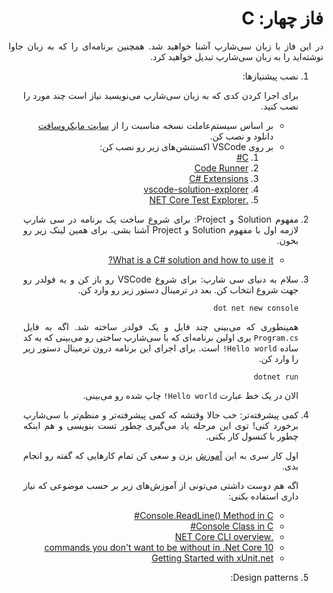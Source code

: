 <div dir="rtl" align='justify'>

# فاز چهار: C

در این فاز با زبان سی‌شارپ آشنا خواهید شد. همچنین برنامه‌ای را که به زبان جاوا نوشته‌اید را به زبان سی‌شارپ تبدیل خواهید کرد.

1. نصب پیشنیازها:

   برای اجرا کردن کدی که به زبان سی‌شارپ می‌نویسید نیاز است چند مورد را نصب کنید.

   - بر اساس سیستم‌عاملت نسخه مناسبت را از [سایت مایکروسافت ](https://dotnet.microsoft.com/download/dotnet-core/3.1) دانلود و نصب کن.
   - بر روی VSCode اکستنشن‌های زیر رو نصب کن:
     1. [C#](https://marketplace.visualstudio.com/items?itemName=ms-dotnettools.csharp)
     2. [Code Runner](https://marketplace.visualstudio.com/items?itemName=formulahendry.code-runner)
     3. [C# Extensions](https://marketplace.visualstudio.com/items?itemName=jchannon.csharpextensions)
     4. [vscode-solution-explorer](https://marketplace.visualstudio.com/items?itemName=fernandoescolar.vscode-solution-explorer)
     5. [.NET Core Test Explorer](https://marketplace.visualstudio.com/items?itemName=formulahendry.dotnet-test-explorer)

2. مفهوم Solution و Project:
    برای شروع ساخت یک برنامه در سی شارپ لازمه اول با مفهوم Solution و Project آشنا بشی. برای همین لینک‌ زیر رو بخون.
    - [What is a C# solution and how to use it?](https://stackoverflow.com/a/40400159/7498797)

3. سلام به دنیای سی شارپ:
    برای شروع VSCode رو باز کن و یه فولدر رو جهت شروع انتخاب کن. بعد در ترمینال دستور زیر رو وارد کن.

    `dot net new console`

    همینطوری که می‌بینی چند فایل و یک فولدر ساخته شد. اگه به فایل `Program.cs` بری اولین برنامه‌ای که با سی‌شارپ ساختی رو می‌بینی که یه کد ساده `Hello world!` است.
    برای اجرای این برنامه درون ترمینال دستور زیر را وارد کن.

    `dotnet run`

    الان در یک خط عبارت `Hello world!` چاپ شده رو می‌بینی.

4. کمی پیشرفته‌تر:
    خب حالا وقتشه که کمی پیشرفته‌تر و منظم‌تر با سی‌شارپ برخورد کنی! توی این مرحله یاد می‌گیری چطور تست بنویسی و هم اینکه چطور با کنسول کار بکنی.

    اول کار سری به این [آموزش](https://softchris.github.io/pages/dotnet-core.html#resources) بزن و سعی کن تمام کارهایی که گفته رو انجام بدی.

    اگه هم دوست داشتی می‌تونی از آموزش‌های زیر بر حسب موضوعی که نیاز داری استفاده بکنی:
    - [Console.ReadLine() Method in C#](https://www.geeksforgeeks.org/console-readline-method-in-c-sharp/#:~:text=Console.-,ReadLine()%20Method%20in%20C%23,user%20presses%20the%20Enter%20key.)
    - [Console Class in C#](https://www.geeksforgeeks.org/console-class-in-c-sharp/#:~:text=Weekday%20in%20C%23-,Console%20Class%20in%20C%23,output%20from%20the%20computer%20end.)
    - [.NET Core CLI overview](https://docs.microsoft.com/en-us/dotnet/core/tools/)
    - [10 commands you don't want to be without in .Net Core](https://softchris.github.io/pages/dotnet-10-commands.html#_4-dotnet-run)
    - [Getting Started with xUnit.net](https://xunit.net/docs/getting-started/netcore/cmdline)

5. Design patterns:


</div>
